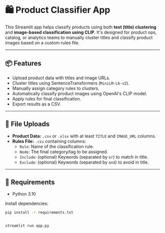 # 🛍️ Product Classifier App

This Streamlit app helps classify products using both **text (title) clustering** and **image-based classification using CLIP**. It's designed for product ops, catalog, or analytics teams to manually cluster titles and classify product images based on a custom rules file.

---

## 📦 Features

- Upload product data with titles and image URLs.
- Cluster titles using SentenceTransformers (`MiniLM-L6-v2`).
- Manually assign category rules to clusters.
- Automatically classify product images using OpenAI's CLIP model.
- Apply rules for final classification.
- Export results as a CSV.

---

## 📁 File Uploads

- **Product Data:** `.csv` or `.xlsx` with at least `TITLE` and `IMAGE_URL` columns.
- **Rules File:** `.csv` containing columns:
  - `Rule`: Name of the classification rule.
  - `Node`: The final category/tag to be assigned.
  - `Include`: (optional) Keywords (separated by `or`) to match in title.
  - `Exclude`: (optional) Keywords (separated by `and`) to avoid in title.

---

## 🧰 Requirements

- Python 3.10

Install dependencies:

```bash
pip install -r requirements.txt


streamlit run app.py
